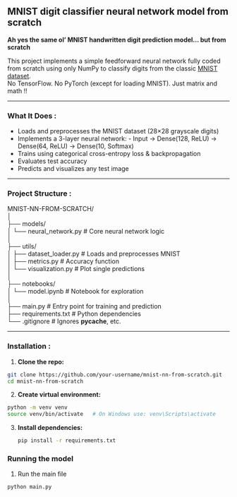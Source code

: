 ## MNIST digit classifier neural network model from scratch

**Ah yes the same ol’ MNIST handwritten digit prediction model... but from scratch** 

This project implements a simple feedforward neural network   fully coded from scratch using only NumPy  to classify digits from the classic [MNIST dataset](http://yann.lecun.com/exdb/mnist/).  
No TensorFlow. No PyTorch (except for loading MNIST). Just matrix and math !!

---

### What It Does : 

- Loads and preprocesses the MNIST dataset (28×28 grayscale digits)
- Implements a 3-layer neural network:
	  - Input → Dense(128, ReLU) → Dense(64, ReLU) → Dense(10, Softmax)
- Trains using categorical cross-entropy loss & backpropagation
- Evaluates test accuracy
- Predicts and visualizes any test image

---

### Project Structure : 

MNIST-NN-FROM-SCRATCH/  
│  
├── models/  
│ └── neural_network.py # Core neural network logic  
│  
├── utils/  
│ ├── dataset_loader.py # Loads and preprocesses MNIST  
│ ├── metrics.py # Accuracy function  
│ └── visualization.py # Plot single predictions  
│  
├── notebooks/  
│ └── model.ipynb # Notebook for exploration  
│  
├── main.py # Entry point for training and prediction  
├── requirements.txt # Python dependencies  
└── .gitignore # Ignores **pycache**, etc.


---

### Installation :

1. **Clone the repo:**

```bash
git clone https://github.com/your-username/mnist-nn-from-scratch.git
cd mnist-nn-from-scratch
```

2. **Create virtual environment:**
   
``` bash
python -m venv venv
source venv/bin/activate   # On Windows use: venv\Scripts\activate
```

3. **Install dependencies:**
   ```bash
   pip install -r requirements.txt
   ```

### Running the model

1. Run the main file
   
```bash
python main.py
```

